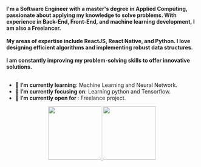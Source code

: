 <div>
    <div align=left>
        <p>
            <strong>
                I'm a Software Engineer with a master's degree in Applied Computing, passionate about applying my knowledge to solve problems. With experience in Back-End, Front-End, and machine learning development, I am also a Freelancer.<br><br>
                My areas of expertise include ReactJS, React Native, and Python. I love designing efficient algorithms and implementing robust data structures.<br><br>
                I am constantly improving my problem-solving skills to offer innovative solutions.<br><br>
            </strong>
        </p>
        <ul>
            <li>🌱 <b>I’m currently learning</b>: Machine Learning and Neural Network.</li>
            <li>🎯 <b>I’m currently focusing on</b>: Learning python and Tensorflow. </li>
            <li>🤔 <b>I’m currently open for </b>: Freelance project.</li>
        </ul>
    </div>
    <div align="center">
        <a href="https://github.com/Renannr">
        <img height="140em" src="https://github-readme-stats.vercel.app/api?username=Renannr&show_icons=true&theme=dark&include_all_commits=true&count_private=true"/>
        <img height="140em" src="https://github-readme-stats.vercel.app/api/top-langs/?username=Renannr&layout=compact&langs_count=7&theme=dark"/>
    </div>
</div>
